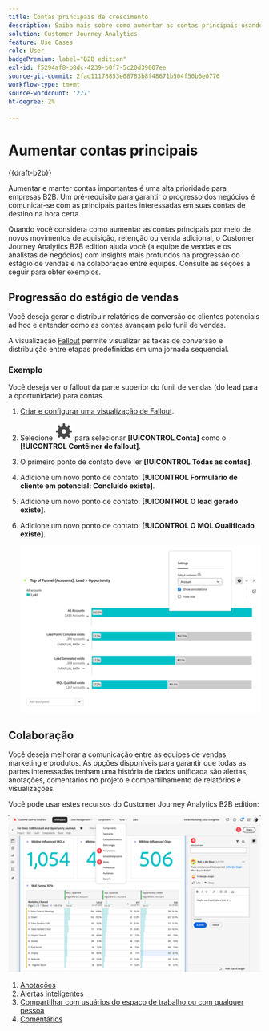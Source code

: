 ```yaml
---
title: Contas principais de crescimento
description: Saiba mais sobre como aumentar as contas principais usando o Customer Journey Analytics B2B edition.
solution: Customer Journey Analytics
feature: Use Cases
role: User
badgePremium: label="B2B edition"
exl-id: f5294af8-b8dc-4239-b0f7-5c20d39007ee
source-git-commit: 2fad11178853e08783b8f48671b504f50b6e0770
workflow-type: tm+mt
source-wordcount: '277'
ht-degree: 2%

---
```


# Aumentar contas principais

{{draft-b2b}}

Aumentar e manter contas importantes é uma alta prioridade para empresas B2B. Um pré-requisito para garantir o progresso dos negócios é comunicar-se com as principais partes interessadas em suas contas de destino na hora certa.

Quando você considera como aumentar as contas principais por meio de novos movimentos de aquisição, retenção ou venda adicional, o Customer Journey Analytics B2B edition ajuda você (a equipe de vendas e os analistas de negócios) com insights mais profundos na progressão do estágio de vendas e na colaboração entre equipes. Consulte as seções a seguir para obter exemplos.

## Progressão do estágio de vendas

Você deseja gerar e distribuir relatórios de conversão de clientes potenciais ad hoc e entender como as contas avançam pelo funil de vendas.

A visualização [Fallout](/help/analysis-workspace/visualizations/fallout/fallout-flow.md) permite visualizar as taxas de conversão e distribuição entre etapas predefinidas em uma jornada sequencial.

### Exemplo

Você deseja ver o fallout da parte superior do funil de vendas (do lead para a oportunidade) para contas.

1. [Criar e configurar uma visualização de Fallout](/help/analysis-workspace/visualizations/fallout/configuring-fallout.md).
1. Selecione ![Configuração](/help/assets/icons/Setting.svg) para selecionar **[!UICONTROL Conta]** como o **[!UICONTROL Contêiner de fallout]**.
1. O primeiro ponto de contato deve ler **[!UICONTROL Todas as contas]**.
1. Adicione um novo ponto de contato: **[!UICONTROL Formulário de cliente em potencial: Concluído existe]**.
1. Adicione um novo ponto de contato: **[!UICONTROL O lead gerado existe]**.
1. Adicione um novo ponto de contato: **[!UICONTROL O MQL Qualificado existe]**.

   ![B2B - crescer contas principais - progressão do estágio de vendas - fallout](assets/b2b-uc-grow-key-accounts-fallout.png)


## Colaboração

Você deseja melhorar a comunicação entre as equipes de vendas, marketing e produtos. As opções disponíveis para garantir que todas as partes interessadas tenham uma história de dados unificada são alertas, anotações, comentários no projeto e compartilhamento de relatórios e visualizações.

Você pode usar estes recursos do Customer Journey Analytics B2B edition:

![Caso de uso B2B - aumentar contas principais - colaboração - compartilhar](assets/b2b-uc-grow-key-accounts-share.png)

1. [Anotações](/help/components/annotations/overview.md)
1. [Alertas inteligentes](/help/components/c-intelligent-alerts/intelligent-alerts.md)
1. [Compartilhar com usuários do espaço de trabalho ou com qualquer pessoa](/help/analysis-workspace/curate-share/share-projects.md)
1. [Comentários](/help/analysis-workspace/build-workspace-project/comment-projects.md)
